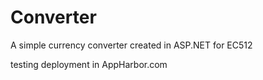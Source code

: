Converter
=========

A simple currency converter created in ASP.NET for EC512

testing deployment in AppHarbor.com
